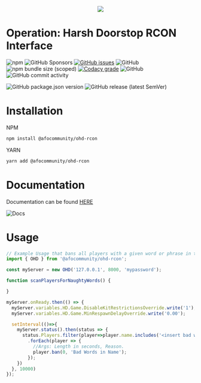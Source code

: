<p align="center">
  <img src="https://github.com/afocommunity/OHD-RCON/raw/main/.github/assets/logo.png" />
</p>

# Operation: Harsh Doorstop RCON Interface

![npm](https://img.shields.io/npm/dw/@afocommunity/ohd-rcon) ![GitHub Sponsors](https://img.shields.io/github/sponsors/bombitmanbomb) [![GitHub issues](https://img.shields.io/github/issues/afocommunity/ohd-rcon)](https://github.com/afocommunity/OHD-RCON/issues) ![GitHub](https://img.shields.io/badge/license-MIT-brightgreen) ![npm bundle size (scoped)](https://img.shields.io/bundlephobia/minzip/@afocommunity/ohd-rcon) [![Codacy grade](https://img.shields.io/codacy/grade/bc777618c71e42fb87caae1c0c970327?logo=codacy)](https://www.codacy.com/gh/afocommunity/OHD-RCON/dashboard?utm_source=github.com&amp;utm_medium=referral&amp;utm_content=afocommunity/OHD-RCON&amp;utm_campaign=Badge_Grade) ![GitHub](https://img.shields.io/badge/node->=16.0.0-brightgreen) ![GitHub commit activity](https://img.shields.io/github/commit-activity/m/afocommunity/ohd-rcon)

![GitHub package.json version](https://img.shields.io/github/package-json/v/afocommunity/ohd-rcon) ![GitHub release (latest SemVer)](https://img.shields.io/github/v/release/afocommunity/ohd-rcon)

# Installation

NPM
```bash
npm install @afocommunity/ohd-rcon
```
YARN
```bash
yarn add @afocommunity/ohd-rcon
```

# Documentation

Documentation can be found [HERE](https://afocommunity.github.io/OHD-RCON/modules.html)

![Docs](https://img.shields.io/website?down_color=red&down_message=offline&up_color=brightgreen&up_message=online&url=https%3A%2F%2Fafocommunity.github.io%2FOHD-RCON%2Fmodules.html)

# Usage

```ts
// Example Usage that bans all players with a given word or phrase in their name.
import { OHD } from '@afocommunity/ohd-rcon';

const myServer = new OHD('127.0.0.1', 8000, 'mypassword');

function scanPlayersForNaughtyWords() {

}

myServer.onReady.then(() => {
  myServer.variables.HD.Game.DisableKitRestrictionsOverride.write('1');
  myServer.variables.HD.Game.MinRespawnDelayOverride.write('0.00');

  setInterval(()=>{
    myServer.status().then(status => {
      status.Players.filter(player=>player.name.includes('<insert bad word here>'))
        .forEach(player => {
          //Args: Length in seconds, Reason.
          player.ban(0, 'Bad Words in Name');
        });
    })
  }, 10000)
});

```
